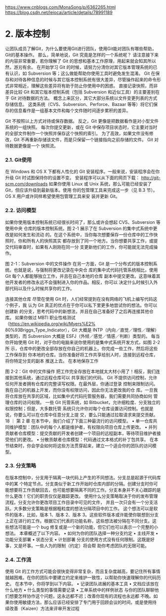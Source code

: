 https://www.cnblogs.com/MonaSong/p/6362265.html
https://blog.csdn.net/leiocai/article/details/78991189
# 2. 版本控制
让团队成员了解Git，为什么要使用Git进行团队，使用Git能对团队有哪些帮助，
Git的基本操作。
那么，简单地说，Git 究竟是怎样的一个系统呢？ 请注意接下来的内容非常重要，若你理解了 Git 的思想和基本工作原理，用起来就会知其所以然，游刃有余。 在开始学习 Git 的时候，请努力分清你对其它版本管理系统的已有认识，如 Subversion 等；这么做能帮助你使用工具时避免发生混淆。 Git 在保存和对待各种信息的时候与其它版本控制系统有很大差异，尽管操作起来的命令形式非常相近，理解这些差异将有助于防止你使用中的困惑。
直接记录快照，而非差异比较
Git 和其它版本控制系统（包括 Subversion 和近似工具）的主要差别在于 Git 对待数据的方法。 概念上来区分，其它大部分系统以文件变更列表的方式存储信息。 这类系统（CVS、Subversion、Perforce、Bazaar 等等）将它们保存的信息看作是一组基本文件和每个文件随时间逐步累积的差异。

Git 不按照以上方式对待或保存数据。 反之，Git 更像是把数据看作是对小型文件系统的一组快照。 每次你提交更新，或在 Git 中保存项目状态时，它主要对当时的全部文件制作一个快照并保存这个快照的索引。 为了高效，如果文件没有修改，Git 不再重新存储该文件，而是只保留一个链接指向之前存储的文件。 Git 对待数据更像是一个 快照流。

### 2.1. Git使用

在 Windows 和 OS X 下都有人性化的 Git 安装程序。一般来说，安装程序会在你升级 Git
时试图保持你的设置不变。
安装程序可以从下面的网页下载：
http://git-scm.com/downloads
如果你使用 Linux 或 Unix 系统，那么可能已经安装了 Git，但应该升级到最新版本。使用
你的包管理工具来完成这一步（见 B.3 节）。OS X 用户或许同样希望使用包管理工具来安
装并更新 Git。    
### 2.2. 访问模型

如果你使用版本控制系统已经很长时间了，那么或许会想起 CVS、Subversion 等使用中央
仓库的版本控制系统。图 2-1 展示了在 Subversion 的集中式系统中更改是如何发生和流动
的。在这个系统中，当你每次想要保存一份仓库中的工作快照时，你和所有人的快照其实
都存放到了同一个地方。当你想要共享工作，或提交代码审查时，如果有人刚刚在同一分
支更新他们的工作，你可能就无法完成操作。

图 2-1：Subversion 中的文件操作
在另一方面，Git 是一个分布式的版本控制系统。也就是说，与强制将更改记录在中央仓
库的集中式代码托管系统相比，使用 Git 每个人都能够独立工作，并且在自己本地的仓库
副本中提交更改。这意味着其他开发者的修改永远不会强制进入你的作品。相反，你可以
决定什么时候引入外部代码以及什么时候共享你的工作。

连接其他仓库
尽管在使用 Git 时，人们经常提到在没有网络的飞机上编写代码这个例子，我
认为 Git 真正的优点在于你可以私下里更多地尝试你的想法。你可以创建新
的分支，思考代码中的新想法，并且在自己准备好了之后再连接其他仓库。
如果你做过 MBTI 职业性格测试（https://en.wikipedia.org/wiki/Myers%E2% 
80%93Briggs_Type_Indicator），Git 大概是 INTP（内向／直觉／理性／理解）
类型的，而 Subversion 大概是 ESFJ（外倾／感觉／情感／判断）类型的。
每当你开始使用 Git 时，对于你的电脑来说你使用的是集中式系统开发方式，如图 2-2 所
示，仓库中的更改全部存放在你自己的机器上。你完成一些工作，然后将这些工作保存到
你本地的仓库。当你准备好将工作共享给别人时，连接到远程仓库，将你特定分支的副本
推送上去。
在本地保存工作

图 2-2：Git 中的文件操作
把工作完全存放在本地就太大材小用了！相反，我们连接到其他系统，通过远程仓库可以
共享我们的代码。
Git 不提供访问控制，允许任何开发者拥有仓库的完整读写权限。在最外层，你通过登录
控制来限制访问。我在自己的机器上开发，而你没有权限访问，因此你无法更改我的仓
库。一旦我将仓库放在共享的区域，比如集中式代码托管服务器，我们需要共同协商如何
管理仓库的访问权限。
一些 Git 托管系统，如 Bitbucket，允许细粒度、分支独立的权限控制；但是，大多数托管
系统只允许你对每个仓库设置访问控制。也就是说，你要么可以在仓库中任意分支上提
交，要么只能通过拉取请求来提交贡献。
18 ｜ 第 2 章
在本节中，我们介绍了下面三种最流行的访问模型。
• 单一仓库共同维护模型：团队中的每个人都是维护者，有权限向项目仓库上传更改。
• 并列贡献者仓库模型：提交贡献的开发者创建一个项目的远程副本，等待项目维护者接
受他们的更改。
• 分散贡献者仓库模型：代码通过文本格式的补丁包共享。
在本节结束时，你会学会如何将这些方法贯穿起来，建立一个适合你的团队的访问模型。

### 2.3. 分支策略



在版本控制中，分支用于隔离一块代码上产生的不同想法。分支总是起源于代码库中的某
个特定节点。分支类似于新工作开始时仓库内部的分隔。创建分支时你可能想要将工作贡献回去，也可能想要隔离不同的工作。分支本身并不关心跟踪的是什么更改！它们的职责仅仅是跟踪更改。
使用什么分支策略取决于你的发布管理流程。分支允许你更改项目工作目录中可见的文件，
并且一次只会有一个分支活跃。大多数分支策略是根据粗粒度的想法分隔项目中的工作。
这个想法可以是软件的版本，比如，版本 1、版本 2、版本 3。这些软件版本或许能使你联想到分支上正在进行的工作。根据它们代表的功能名称，这些想法被分隔在不同分支。这
些想法可能是一个 bug 修复或是一个新的功能，但它们也可以表示一个完整的小想法。
本章概述了以下内容。
• 如何为你的团队选择一种分支约定
• 主线开发
• 功能分支部署
• 状态分支
• 计划部署
分支的使用方式没有任何限制。这既是好事，又是坏事。一些人为的限制（约定）将会帮
助你考虑团队的无限可能。

### 2.4. 工作流

使用 Git 的工作方式可能会很快变得非常复杂，而且复杂度越高，要记住所有事情就越困难。在你的团队中要建立约定来维护一致性，以帮助你快速理解你的代码历史。
在本节中，你将学到以下内容。
• 记录团队进展的基本工具
• 文档应该放在什么地方
• 什么类型的事情需要记录
• 工单系统中的样例状态
与你的团队聊聊他们想要怎样协作这个问题，这永远都不迟；改善你现有的流程也永远都
不晚。如果你使用敏捷方法，那么应该已经安排了专门用于回顾会议的时间，或是使用持
续改善（Kaizen）方法来评审开发过程



